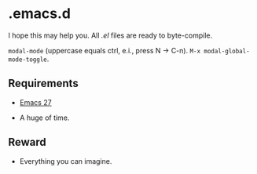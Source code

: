 # .emacs.d

I hope this may help you. All _.el_ files are ready to byte-compile.

`modal-mode` (uppercase equals ctrl, e.i., press N -> C-n).
`M-x modal-global-mode-toggle`.


## Requirements

- [Emacs 27](https://github.com/emacs-mirror/emacs/releases)

- A huge of time.

## Reward

- Everything you can imagine.
